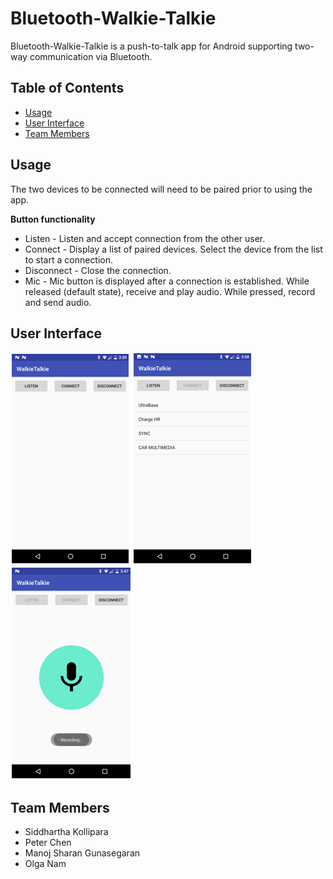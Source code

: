 # Bluetooth-Walkie-Talkie
Bluetooth-Walkie-Talkie is a push-to-talk app for Android supporting two-way communication via Bluetooth.

## Table of Contents
* [Usage](#usage)
* [User Interface](#user-interface)
* [Team Members](#team-members)

## <a name="usage"></a>Usage
The two devices to be connected will need to be paired prior to using the app.

**Button functionality**
* Listen - Listen and accept connection from the other user.
* Connect - Display a list of paired devices. Select the device from the list to start a connection.
* Disconnect - Close the connection.
* Mic - Mic button is displayed after a connection is established. While released (default state), receive and play audio. While pressed, record and send audio.

## <a name="user-interface"></a>User Interface
![](/images/ui_main.png)
![](/images/ui_connect.png)
![](/images/ui_mic.png)

## <a name="team-members"></a>Team Members
* Siddhartha Kollipara
* Peter Chen
* Manoj Sharan Gunasegaran
* Olga Nam

